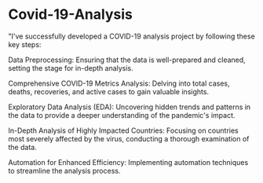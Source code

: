 # Covid-19-Analysis
"I've successfully developed a COVID-19 analysis project by following these key steps:

Data Preprocessing: Ensuring that the data is well-prepared and cleaned, setting the stage for in-depth analysis.

Comprehensive COVID-19 Metrics Analysis: Delving into total cases, deaths, recoveries, and active cases to gain valuable insights.

Exploratory Data Analysis (EDA): Uncovering hidden trends and patterns in the data to provide a deeper understanding of the pandemic's impact.

In-Depth Analysis of Highly Impacted Countries: Focusing on countries most severely affected by the virus, conducting a thorough examination of the data.

Automation for Enhanced Efficiency: Implementing automation techniques to streamline the analysis process.
